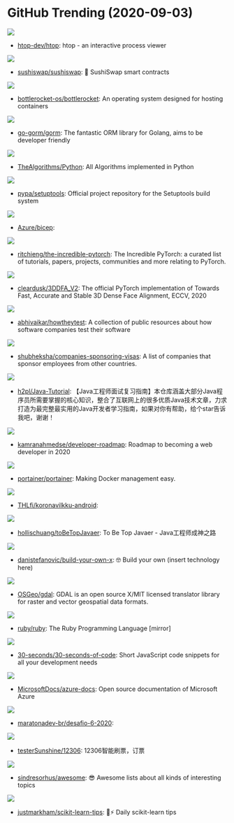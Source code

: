 # GitHub Trending (2020-09-03)

![](https://img.shields.io/badge/C-New%20484-green?style=flat-square&logo=appveyor)
- [htop-dev/htop](https://github.com/htop-dev/htop): htop - an interactive process viewer

![](https://img.shields.io/badge/Solidity-New%2083-green?style=flat-square&logo=appveyor)
- [sushiswap/sushiswap](https://github.com/sushiswap/sushiswap): 🍣 SushiSwap smart contracts

![](https://img.shields.io/badge/Rust-New%20458-green?style=flat-square&logo=appveyor)
- [bottlerocket-os/bottlerocket](https://github.com/bottlerocket-os/bottlerocket): An operating system designed for hosting containers

![](https://img.shields.io/badge/Go-New%20147-green?style=flat-square&logo=appveyor)
- [go-gorm/gorm](https://github.com/go-gorm/gorm): The fantastic ORM library for Golang, aims to be developer friendly

![](https://img.shields.io/badge/Python-New%20300-green?style=flat-square&logo=appveyor)
- [TheAlgorithms/Python](https://github.com/TheAlgorithms/Python): All Algorithms implemented in Python

![](https://img.shields.io/badge/Python-New%2024-green?style=flat-square&logo=appveyor)
- [pypa/setuptools](https://github.com/pypa/setuptools): Official project repository for the Setuptools build system

![](https://img.shields.io/badge/C%23-New%2050-green?style=flat-square&logo=appveyor)
- [Azure/bicep](https://github.com/Azure/bicep): 

![](https://img.shields.io/badge/none-New%20290-green?style=flat-square&logo=appveyor)
- [ritchieng/the-incredible-pytorch](https://github.com/ritchieng/the-incredible-pytorch): The Incredible PyTorch: a curated list of tutorials, papers, projects, communities and more relating to PyTorch.

![](https://img.shields.io/badge/Python-New%20115-green?style=flat-square&logo=appveyor)
- [cleardusk/3DDFA_V2](https://github.com/cleardusk/3DDFA_V2): The official PyTorch implementation of Towards Fast, Accurate and Stable 3D Dense Face Alignment, ECCV, 2020

![](https://img.shields.io/badge/HTML-New%20103-green?style=flat-square&logo=appveyor)
- [abhivaikar/howtheytest](https://github.com/abhivaikar/howtheytest): A collection of public resources about how software companies test their software

![](https://img.shields.io/badge/none-New%2075-green?style=flat-square&logo=appveyor)
- [shubheksha/companies-sponsoring-visas](https://github.com/shubheksha/companies-sponsoring-visas): A list of companies that sponsor employees from other countries.

![](https://img.shields.io/badge/Java-New%20169-green?style=flat-square&logo=appveyor)
- [h2pl/Java-Tutorial](https://github.com/h2pl/Java-Tutorial): 【Java工程师面试复习指南】本仓库涵盖大部分Java程序员所需要掌握的核心知识，整合了互联网上的很多优质Java技术文章，力求打造为最完整最实用的Java开发者学习指南，如果对你有帮助，给个star告诉我吧，谢谢！

![](https://img.shields.io/badge/none-New%20592-green?style=flat-square&logo=appveyor)
- [kamranahmedse/developer-roadmap](https://github.com/kamranahmedse/developer-roadmap): Roadmap to becoming a web developer in 2020

![](https://img.shields.io/badge/JavaScript-New%20151-green?style=flat-square&logo=appveyor)
- [portainer/portainer](https://github.com/portainer/portainer): Making Docker management easy.

![](https://img.shields.io/badge/Kotlin-New%2026-green?style=flat-square&logo=appveyor)
- [THLfi/koronavilkku-android](https://github.com/THLfi/koronavilkku-android): 

![](https://img.shields.io/badge/Java-New%2051-green?style=flat-square&logo=appveyor)
- [hollischuang/toBeTopJavaer](https://github.com/hollischuang/toBeTopJavaer): To Be Top Javaer - Java工程师成神之路

![](https://img.shields.io/badge/none-New%20130-green?style=flat-square&logo=appveyor)
- [danistefanovic/build-your-own-x](https://github.com/danistefanovic/build-your-own-x): 🤓 Build your own (insert technology here)

![](https://img.shields.io/badge/C%2B%2B-New%2013-green?style=flat-square&logo=appveyor)
- [OSGeo/gdal](https://github.com/OSGeo/gdal): GDAL is an open source X/MIT licensed translator library for raster and vector geospatial data formats.

![](https://img.shields.io/badge/Ruby-New%2022-green?style=flat-square&logo=appveyor)
- [ruby/ruby](https://github.com/ruby/ruby): The Ruby Programming Language [mirror]

![](https://img.shields.io/badge/JavaScript-New%20108-green?style=flat-square&logo=appveyor)
- [30-seconds/30-seconds-of-code](https://github.com/30-seconds/30-seconds-of-code): Short JavaScript code snippets for all your development needs

![](https://img.shields.io/badge/PowerShell-New%2012-green?style=flat-square&logo=appveyor)
- [MicrosoftDocs/azure-docs](https://github.com/MicrosoftDocs/azure-docs): Open source documentation of Microsoft Azure

![](https://img.shields.io/badge/Jupyter%20Notebook-New%2010-green?style=flat-square&logo=appveyor)
- [maratonadev-br/desafio-6-2020](https://github.com/maratonadev-br/desafio-6-2020): 

![](https://img.shields.io/badge/Python-New%2036-green?style=flat-square&logo=appveyor)
- [testerSunshine/12306](https://github.com/testerSunshine/12306): 12306智能刷票，订票

![](https://img.shields.io/badge/none-New%20184-green?style=flat-square&logo=appveyor)
- [sindresorhus/awesome](https://github.com/sindresorhus/awesome): 😎 Awesome lists about all kinds of interesting topics

![](https://img.shields.io/badge/Jupyter%20Notebook-New%2024-green?style=flat-square&logo=appveyor)
- [justmarkham/scikit-learn-tips](https://github.com/justmarkham/scikit-learn-tips): 🤖⚡ Daily scikit-learn tips

